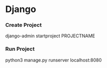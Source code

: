 # Django

### Create Project
django-admin startproject PROJECTNAME

### Run Project
python3 manage.py runserver
localhost:8080
